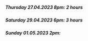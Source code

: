 ##### Thursday 27.04.2023 8pm: 2 hours
##### Saturday 29.04.2023 6pm: 3 hours
##### Sunday 01.05.2023 2pm: 


